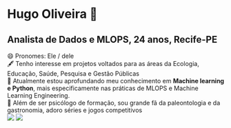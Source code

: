 <h1>Hugo Oliveira 🦕</h1>
<h2>Analista de Dados e MLOPS, 24 anos, Recife-PE</h2>
😄 Pronomes: Ele / dele<br>
🖋️ Tenho interesse em projetos voltados para as áreas da Ecologia, Educação, Saúde, Pesquisa e Gestão Públicas<br>
📖 Atualmente estou aprofundando meu conhecimento em <strong>Machine learning e Python</strong>, mais especificamente nas práticas de MLOPS e Machine Learning Engineering. <br>
🦕 Além de ser psicólogo de formação, sou grande fã da paleontologia e da gastronomia, adoro séries e jogos competitivos
<div>
<a href = "mailto:contato@hugooli2412"><img src="https://img.shields.io/badge/Gmail-D14836?style=for-the-badge&logo=gmail&logoColor=white" target="_blank"></a>
<a href="https://www.linkedin.com/in/hugo-roberto-de-oliveira/" target="_blank"><img src="https://img.shields.io/badge/-LinkedIn-%230077B5?style=for-the-badge&logo=linkedin&logoColor=white"></a>
</div>
